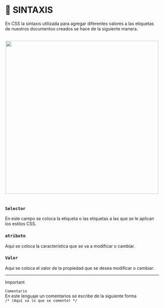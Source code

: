 # :mag_right: SINTAXIS 

En CSS la sintaxis utilizada para agregar diferentes valores a las etiquetas de nuestros documentos creados se hace de la siguiente manera.
<br>
<br>
<div  align="center" >
<img src="https://github.com/judali05/CSS-3/assets/129390687/702238d2-c61d-4d97-a002-71e4e24227f3" style=" width: 500px;" >
</div>
<br>

### `Selector` 
En este campo se coloca la etiqueta o las etiquetas a las que se le aplican los estilos CSS.
 
### `atributo` 
Aquí se coloca la característica que se va a modificar o cambiar.

### `Valor` 
Aquí se coloca el valor de la propiedad que se desea modificar o cambiar.

***

> [!IMPORTANT]
>`Comentario` <br>
>En este lenguaje un comentarios se escribe de la siguiente forma <br>
 `/* (Aquí va lo que se comente) */`
<br>
<br>




